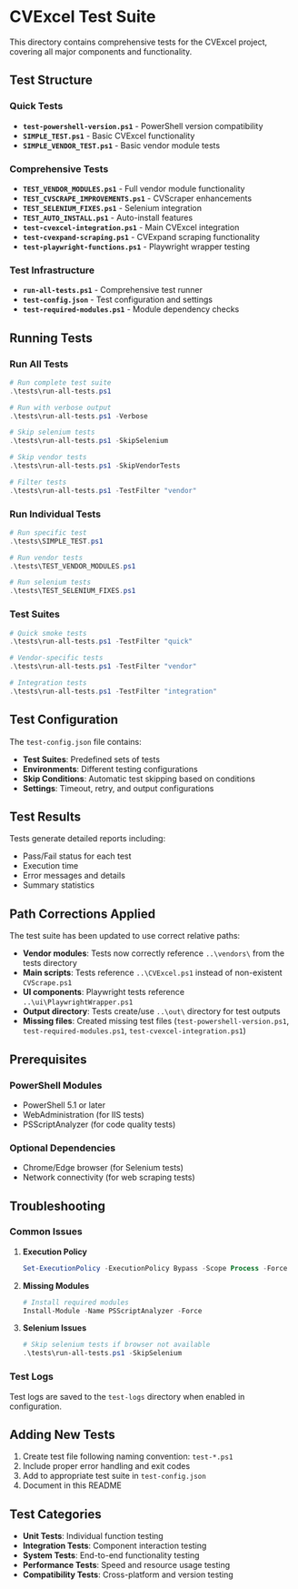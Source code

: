 # CVExcel Test Suite

This directory contains comprehensive tests for the CVExcel project, covering all major components and functionality.

## Test Structure

### Quick Tests

- **`test-powershell-version.ps1`** - PowerShell version compatibility
- **`SIMPLE_TEST.ps1`** - Basic CVExcel functionality
- **`SIMPLE_VENDOR_TEST.ps1`** - Basic vendor module tests

### Comprehensive Tests

- **`TEST_VENDOR_MODULES.ps1`** - Full vendor module functionality
- **`TEST_CVSCRAPE_IMPROVEMENTS.ps1`** - CVScraper enhancements
- **`TEST_SELENIUM_FIXES.ps1`** - Selenium integration
- **`TEST_AUTO_INSTALL.ps1`** - Auto-install features
- **`test-cvexcel-integration.ps1`** - Main CVExcel integration
- **`test-cvexpand-scraping.ps1`** - CVExpand scraping functionality
- **`test-playwright-functions.ps1`** - Playwright wrapper testing

### Test Infrastructure

- **`run-all-tests.ps1`** - Comprehensive test runner
- **`test-config.json`** - Test configuration and settings
- **`test-required-modules.ps1`** - Module dependency checks

## Running Tests

### Run All Tests

```powershell
# Run complete test suite
.\tests\run-all-tests.ps1

# Run with verbose output
.\tests\run-all-tests.ps1 -Verbose

# Skip selenium tests
.\tests\run-all-tests.ps1 -SkipSelenium

# Skip vendor tests
.\tests\run-all-tests.ps1 -SkipVendorTests

# Filter tests
.\tests\run-all-tests.ps1 -TestFilter "vendor"
```

### Run Individual Tests

```powershell
# Run specific test
.\tests\SIMPLE_TEST.ps1

# Run vendor tests
.\tests\TEST_VENDOR_MODULES.ps1

# Run selenium tests
.\tests\TEST_SELENIUM_FIXES.ps1
```

### Test Suites

```powershell
# Quick smoke tests
.\tests\run-all-tests.ps1 -TestFilter "quick"

# Vendor-specific tests
.\tests\run-all-tests.ps1 -TestFilter "vendor"

# Integration tests
.\tests\run-all-tests.ps1 -TestFilter "integration"
```

## Test Configuration

The `test-config.json` file contains:

- **Test Suites**: Predefined sets of tests
- **Environments**: Different testing configurations
- **Skip Conditions**: Automatic test skipping based on conditions
- **Settings**: Timeout, retry, and output configurations

## Test Results

Tests generate detailed reports including:

- Pass/Fail status for each test
- Execution time
- Error messages and details
- Summary statistics

## Path Corrections Applied

The test suite has been updated to use correct relative paths:

- **Vendor modules**: Tests now correctly reference `..\vendors\` from the tests directory
- **Main scripts**: Tests reference `..\CVExcel.ps1` instead of non-existent `CVScrape.ps1`
- **UI components**: Playwright tests reference `..\ui\PlaywrightWrapper.ps1`
- **Output directory**: Tests create/use `..\out\` directory for test outputs
- **Missing files**: Created missing test files (`test-powershell-version.ps1`, `test-required-modules.ps1`, `test-cvexcel-integration.ps1`)

## Prerequisites

### PowerShell Modules

- PowerShell 5.1 or later
- WebAdministration (for IIS tests)
- PSScriptAnalyzer (for code quality tests)

### Optional Dependencies

- Chrome/Edge browser (for Selenium tests)
- Network connectivity (for web scraping tests)

## Troubleshooting

### Common Issues

1. **Execution Policy**

   ```powershell
   Set-ExecutionPolicy -ExecutionPolicy Bypass -Scope Process -Force
   ```

2. **Missing Modules**

   ```powershell
   # Install required modules
   Install-Module -Name PSScriptAnalyzer -Force
   ```

3. **Selenium Issues**

   ```powershell
   # Skip selenium tests if browser not available
   .\tests\run-all-tests.ps1 -SkipSelenium
   ```

### Test Logs

Test logs are saved to the `test-logs` directory when enabled in configuration.

## Adding New Tests

1. Create test file following naming convention: `test-*.ps1`
2. Include proper error handling and exit codes
3. Add to appropriate test suite in `test-config.json`
4. Document in this README

## Test Categories

- **Unit Tests**: Individual function testing
- **Integration Tests**: Component interaction testing
- **System Tests**: End-to-end functionality testing
- **Performance Tests**: Speed and resource usage testing
- **Compatibility Tests**: Cross-platform and version testing
